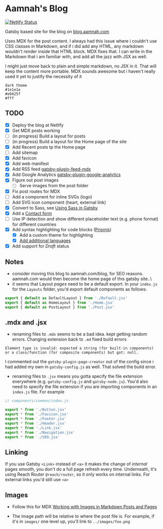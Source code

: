 # Aamnah's Blog

[![Netlify Status](https://api.netlify.com/api/v1/badges/f69f90e0-215e-464d-9240-af3be99d3d6f/deploy-status)](https://app.netlify.com/sites/blog-aamnah/deploys)

Gatsby based site for the blog on [blog.aamnah.com](https://blog.aamnah.com)

Uses MDX for the post content. I always had this issue where i couldn't use CSS classes in Markdown, and if i did add any HTML, any markdown wouldn't render inside that HTML block. MDX fixes that. I can write in the Markdown that i am familiar with, and add all the jazz with JSX as well.

I might just move back to plain and simple markdown, no JSX in it. That will keep the content more portable. MDX sounds awesome but i haven't really used it yet to justify the necessity of it

```
dark theme
#1e1e1e
#e9425f
#fff
```

## TODO

- [x] Deploy the blog at Netlify
- [x] Get MDX posts working
- [ ] (in progress) Build a layout for posts
- [ ] (in progress) Build a layout for the Home page of the site
- [x] Add Recent posts tp the Home page
- [ ] Add sitemap
- [x] Add favicon
- [x] Add web manifest
- [x] Add RSS feed [gatsby-plugin-feed-mdx](https://www.gatsbyjs.org/packages/gatsby-plugin-feed-mdx/)
- [x] Add Google Analytics [gatsby-plugin-google-analytics]()
- [x] Figure out post images
  - [ ] Serve images from the post folder
- [x] Fix post routes for MDX
- [ ] Add a component for inline SVGs (logo)
- [ ] Add SVG icon component (heart, external link)
- [x] Convert to Sass, see [Using Sass in Gatsby](https://www.gatsbyjs.org/docs/sass/)
- [x] Add a [Contact form](https://www.netlify.com/blog/2017/07/20/how-to-integrate-netlifys-form-handling-in-a-react-app/)
- [ ] Use IP detection and show different placeholder text (e.g. phone format) for different countries
- [x] Add syntax highlighting for code blocks ([Prismjs](https://prismjs.com/))
  - [x] Add a custom theme for highlighting
  - [x] [Add additional languages](https://github.com/FormidableLabs/prism-react-renderer/blob/master/src/vendor/prism/includeLangs.js)
- [x] Add support for _Draft_ status

## Notes

- consider moving this blog to aamnah.com/blog, for SEO reasons. aamnah.com would then become the home page of this gatsby site..\
- it seems that Layout _pages_ need to be a default export. In your `index.js` for the `Layouts` folder, you'd export default components as follows:

```js
export { default as DefaultLayout } from './Default.jsx'
export { default as HomeLayout } from './Home.jsx'
export { default as PostLayout } from './Post.jsx'
```

## .mdx and .jsx

- renaming files to `.mdx` seems to be a bad idea. kept getting random errors. Changing extension back to `.md` fixed build errors

```
Element type is invalid: expected a string (for built-in components) or a class/function (for composite components) but got: null.
```

I commented out the `gatsby-plugin-page-creator` out of the config since i had added my own in `gatsby-config.js` as well. That solved the build error.

- renaming files to `.jsx` means you gotta specify the file extension everywhere (e.g. `gatsby-config.js` and `gatsby-node.js`). You'd also need to specify the file extension if you are importing components in an `index.js` file. For example

```js
// components/common/index.js

export * from './Button.jsx'
export * from './Favicon.jsx'
export * from './Footer.jsx'
export * from './Header.jsx'
export * from './Link.jsx'
export * from './Navigation.jsx'
export * from './SEO.jsx'
```

## Linking

If you use Gatsby `<Link>` instead of `<a>` it makes the change of _internal_ pages smooth, you don't do a full page refresh every time. Underneath, it's using Reach Router `@reach/router`, so it only works on internal links. For external links you'd still use `<a>`

## Images

- Follow this for MDX [Working with Images in Markdown Posts and Pages](https://www.gatsbyjs.org/docs/working-with-images-in-markdown/)

- The image path will be relative to where the post file is. For example, if it's in `images/` one level up, you'll link to `../images/foo.png`
